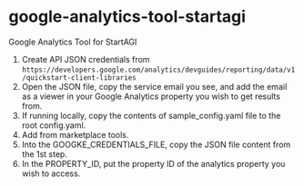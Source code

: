 # google-analytics-tool-startagi
Google Analytics Tool for StartAGI


1. Create API JSON credentials from `https://developers.google.com/analytics/devguides/reporting/data/v1/quickstart-client-libraries`
2. Open the JSON file, copy the service email you see, and add the email as a viewer in your Google Analytics property you wish to get results from.
3. If running locally, copy the contents of sample_config.yaml file to the root config.yaml.
4. Add from marketplace tools.
5. Into the GOOGKE_CREDENTIALS_FILE, copy the JSON file content from the 1st step.
6. In the PROPERTY_ID, put the property ID of the analytics property you wish to access.

